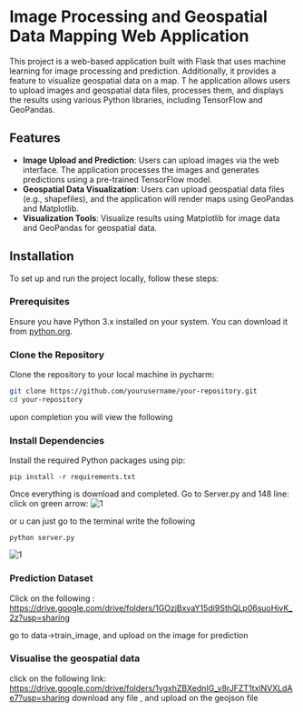 # Image Processing and Geospatial Data Mapping Web Application

This project is a web-based application built with Flask that uses machine learning for image processing and prediction.
Additionally, it provides a feature to visualize geospatial data on a map. T
he application allows users to upload images and geospatial data files, processes them, and displays the results using various Python libraries, including TensorFlow and GeoPandas.

## Features

- **Image Upload and Prediction**: Users can upload images via the web interface. The application processes the images and generates predictions using a pre-trained TensorFlow model.
- **Geospatial Data Visualization**: Users can upload geospatial data files (e.g., shapefiles), and the application will render maps using GeoPandas and Matplotlib.
- **Visualization Tools**: Visualize results using Matplotlib for image data and GeoPandas for geospatial data.

## Installation

To set up and run the project locally, follow these steps:

### Prerequisites

Ensure you have Python 3.x installed on your system. You can download it from [python.org](https://www.python.org/downloads/).

### Clone the Repository

Clone the repository to your local machine in pycharm:

```bash
git clone https://github.com/yourusername/your-repository.git
cd your-repository
```

upon completion you will view the following
### Install Dependencies

Install the required Python packages using pip:
```
pip install -r requirements.txt
```

Once everything is download and completed. 
Go to Server.py and 148 line: click on green arrow:
![1](https://github.com/user-attachments/assets/26fd9922-d4e1-4ead-b124-7754dec4932b)





or u can just go to the terminal write the following
```
python server.py
```
![1](https://github.com/user-attachments/assets/1df65ae7-8710-4ff1-9b37-ca664bc977c0)

### Prediction Dataset

Click on the following : https://drive.google.com/drive/folders/1GOzjBxyaY15di9SthQLp06suoHjvK_2z?usp=sharing

go to data->train_image, and upload on the image for prediction


### Visualise the geospatial data

click on the following link: https://drive.google.com/drive/folders/1vgxhZBXednIG_v8rJFZT1txlNVXLdAe7?usp=sharing
download any file , and upload on the geojson file
